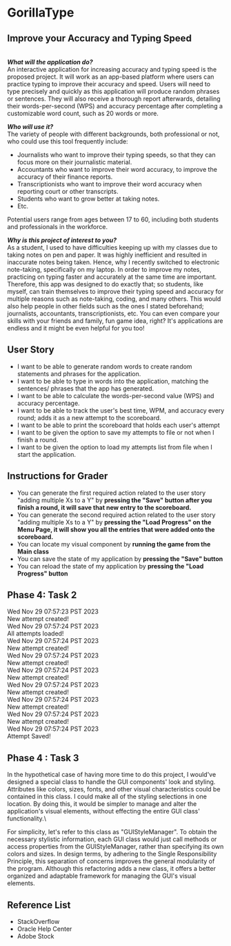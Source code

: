 # GorillaType
## Improve your Accuracy and Typing Speed
\
***What will the application do?*** \
An interactive application for increasing accuracy and typing speed is the proposed project. 
It will work as an app-based platform where users can practice typing to improve their accuracy and speed. Users will 
need to type precisely and quickly as this application will produce random phrases or sentences. They will also 
receive a thorough report afterwards, detailing their words-per-second (WPS) and accuracy percentage after completing a 
customizable word count, such as 20 words or more.

***Who will use it?*** \
The variety of people with different backgrounds, both professional or not, who could use this tool frequently include:
- Journalists who want to improve their typing speeds, so that they can focus more on their journalistic material.
- Accountants who want to improve their word accuracy, to improve the accuracy of their finance reports.
- Transcriptionists who want to improve their word accuracy when reporting court or other transcripts.
- Students who want to grow better at taking notes. 
- Etc.

Potential users range from ages between 17 to 60, including both students and professionals in the workforce.

***Why is this project of interest to you?*** \
As a student, I used to have difficulties keeping up with my classes due to taking notes on pen and paper. It was highly 
inefficient and resulted in inaccurate notes being taken. Hence, why I recently switched to electronic note-taking, 
specifically on my laptop. In order to improve my notes, practicing on typing faster and accurately at the same time
are important. Therefore, this app was designed to do exactly that; so students, like myself, can train themselves to 
improve their typing speed and accuracy for multiple reasons such as note-taking, coding, and many others. This would 
also help people in other fields such as the ones I stated beforehand; journalists, accountants, transcriptionists, etc. 
You can even compare your skills with your friends and family, fun game idea, right? It's applications are endless and 
it might be even helpful for you too! 

## User Story
- I want to be able to generate random words to create random statements and phrases for the application.
- I want to be able to type in words into the application, matching the sentences/ phrases that the app has generated.
- I want to be able to calculate the words-per-second value (WPS) and accuracy percentage.
- I want to be able to track the user's best time, WPM, and accuracy every round; 
  adds it as a new attempt to the scoreboard.
- I want to be able to print the scoreboard that holds each user's attempt
- I want to be given the option to save my attempts to file or not when I finish a round.
- I want to be given the option to load my attempts list from file when I start the application.

## Instructions for Grader
- You can generate the first required action related to the user story "adding multiple Xs to a Y" by 
**pressing the "Save" button after you finish a round, it will save that new entry to the scoreboard.**
- You can generate the second required action related to the user story "adding multiple Xs to a Y" by 
**pressing the "Load Progress" on the Menu Page, it will show you all the entries that were added onto the scoreboard.**
- You can locate my visual component by **running the game from the Main class**
- You can save the state of my application by **pressing the "Save" button**
- You can reload the state of my application by **pressing the "Load Progress" button**

## Phase 4: Task 2
Wed Nov 29 07:57:23 PST 2023 \
New attempt created! \
Wed Nov 29 07:57:24 PST 2023 \
All attempts loaded! \
Wed Nov 29 07:57:24 PST 2023 \
New attempt created! \
Wed Nov 29 07:57:24 PST 2023 \
New attempt created! \
Wed Nov 29 07:57:24 PST 2023 \
New attempt created! \
Wed Nov 29 07:57:24 PST 2023 \
New attempt created! \
Wed Nov 29 07:57:24 PST 2023 \
New attempt created! \
Wed Nov 29 07:57:24 PST 2023 \
New attempt created! \
Wed Nov 29 07:57:24 PST 2023 \
Attempt Saved!

## Phase 4 : Task 3
In the hypothetical case of having more time to do this project, I would've designed
a special class to handle the GUI components' look and styling. Attributes like colors,
sizes, fonts, and other visual characteristics could be contained in this class.
I could make all of the styling selections in one location.
By doing this, it would be simpler to manage and alter the application's visual elements,
without effecting the entire GUI class' functionality.\

For simplicity, let's refer to this class as "GUIStyleManager". To obtain the necessary stylistic information, 
each GUI class would just call methods or access properties from the GUIStyleManager, 
rather than specifying its own colors and sizes. In design terms, by adhering to the 
Single Responsibility Principle, this separation of concerns improves the general modularity of the program. 
Although this refactoring adds a new class, it offers a better organized and adaptable framework for managing the GUI's 
visual elements.


## Reference List
- StackOverflow 
- Oracle Help Center
- Adobe Stock